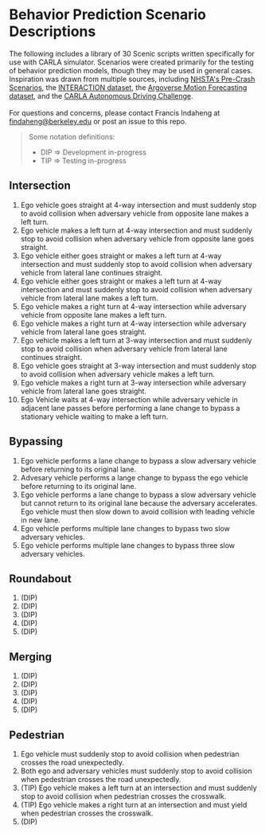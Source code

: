 # Behavior Prediction Scenario Descriptions

The following includes a library of 30 Scenic scripts written specifically for use with CARLA simulator.
Scenarios were created primarily for the testing of behavior prediction models, though they may be used in general cases.
Inspiration was drawn from multiple sources, including [NHSTA's Pre-Crash Scenarios](https://rosap.ntl.bts.gov/view/dot/41932/dot_41932_DS1.pdf), the [INTERACTION dataset](https://github.com/interaction-dataset/interaction-dataset), the [Argoverse Motion Forecasting dataset](https://www.argoverse.org/data.html#forecasting-link), and the [CARLA Autonomous Driving Challenge](https://leaderboard.carla.org/scenarios/).
</br>
</br>
For questions and concerns, please contact Francis Indaheng at findaheng@berkeley.edu or post an issue to this repo.
</br>
> Some notation definitions:
> - DIP => Development in-progress
> - TIP => Testing in-progress

## Intersection
01. Ego vehicle goes straight at 4-way intersection and must suddenly stop to avoid collision when adversary vehicle from opposite lane makes a left turn.
02. Ego vehicle makes a left turn at 4-way intersection and must suddenly stop to avoid collision when adversary vehicle from opposite lane goes straight.
03. Ego vehicle either goes straight or makes a left turn at 4-way intersection and must suddenly stop to avoid collision when adversary vehicle from lateral lane continues straight.
04. Ego vehicle either goes straight or makes a left turn at 4-way intersection and must suddenly stop to avoid collision when adversary vehicle from lateral lane makes a left turn.
05. Ego vehicle makes a right turn at 4-way intersection while adversary vehicle from opposite lane makes a left turn.
06. Ego vehicle makes a right turn at 4-way intersection while adversary vehicle from lateral lane goes straight.
07. Ego vehicle makes a left turn at 3-way intersection and must suddenly stop to avoid collision when adversary vehicle from lateral lane continues straight.
08. Ego vehicle goes straight at 3-way intersection and must suddenly stop to avoid collision when adversary vehicle makes a left turn.
09. Ego vehicle makes a right turn at 3-way intersection while adversary vehicle from lateral lane goes straight.
10. Ego Vehicle waits at 4-way intersection while adversary vehicle in adjacent lane passes before performing a lane change to bypass a stationary vehicle waiting to make a left turn.

## Bypassing
01. Ego vehicle performs a lane change to bypass a slow adversary vehicle before returning to its original lane.
02. Advesary vehicle performs a lange change to bypass the ego vehicle before returning to its original lane.
03. Ego vehicle performs a lane change to bypass a slow adversary vehicle but cannot return to its original lane because the adversary accelerates. Ego vehicle must then slow down to avoid collision with leading vehicle in new lane.
04. Ego vehicle performs multiple lane changes to bypass two slow adversary vehicles.
05. Ego vehicle performs multiple lane changes to bypass three slow adversary vehicles.

## Roundabout
01. (DIP)
02. (DIP)
03. (DIP)
04. (DIP)
05. (DIP)

## Merging
01. (DIP)
02. (DIP)
03. (DIP)
04. (DIP)
05. (DIP)

## Pedestrian
01. Ego vehicle must suddenly stop to avoid collision when pedestrian crosses the road unexpectedly.
02. Both ego and adversary vehicles must suddenly stop to avoid collision when pedestrian crosses the road unexpectedly.
03. (TIP) Ego vehicle makes a left turn at an intersection and must suddenly stop to avoid collision when pedestrian crosses the crosswalk.
04. (TIP) Ego vehicle makes a right turn at an intersection and must yield when pedestrian crosses the crosswalk.
05. (DIP)

